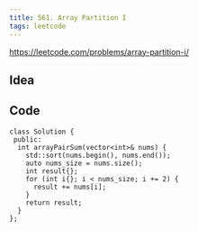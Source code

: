 ```yaml
---
title: 561. Array Partition I
tags: leetcode
---
```


https://leetcode.com/problems/array-partition-i/

## Idea

## Code

```cpp=
class Solution {
 public:
  int arrayPairSum(vector<int>& nums) {
    std::sort(nums.begin(), nums.end());
    auto nums_size = nums.size();
    int result{};
    for (int i{}; i < nums_size; i += 2) {
      result += nums[i];
    }
    return result;
  }
};
```
